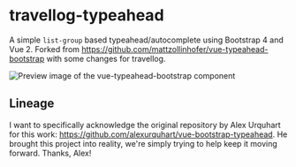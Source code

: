 # travellog-typeahead

A simple `list-group` based typeahead/autocomplete using Bootstrap 4 and Vue 2. Forked from https://github.com/mattzollinhofer/vue-typeahead-bootstrap with some changes for travellog.

<img src="https://raw.githubusercontent.com/mattzollinhofer/vue-typeahead-bootstrap/master/assets/screenshot.png" alt="Preview image of the vue-typeahead-bootstrap component">

## Lineage
I want to specifically acknowledge the original repository by Alex Urquhart for this work: https://github.com/alexurquhart/vue-bootstrap-typeahead. He brought this project into reality, we're simply trying to help keep it moving forward. Thanks, Alex!
